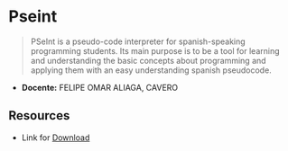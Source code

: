 # Pseint

> PSeInt is a pseudo-code interpreter for spanish-speaking programming students. Its main purpose is to be a tool for learning and understanding the basic concepts about programming and applying them with an easy understanding spanish pseudocode.

- **Docente:** FELIPE OMAR ALIAGA, CAVERO

## Resources 

- Link for [Download](https://sourceforge.net/projects/pseint/)
